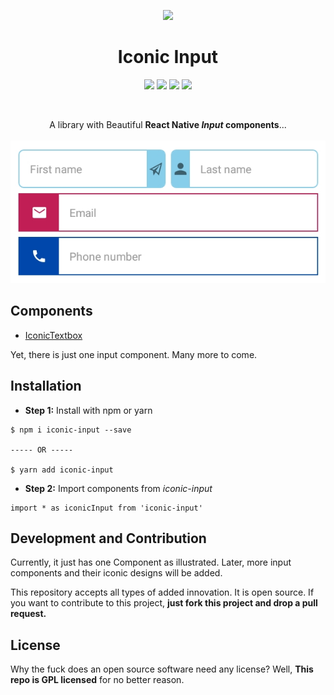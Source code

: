 <p align="center">
<img src="https://s3-us-west-2.amazonaws.com/hippoprod/blog/react-native/react_native_equation.png" />
<h1 align="center">Iconic Input</h1>
<p align="center">
<img src="https://img.shields.io/badge/npm-iconic--input-red.svg" />
<img src="https://img.shields.io/badge/yarn-iconic--input-blue.svg" />
<img src="https://img.shields.io/badge/version-v1.00-green.svg" />
<img src="https://img.shields.io/badge/for-React%20Native-cyan.svg" />
</p>
<br />
<p align="center">
A library with Beautiful <b>React Native <i>Input</i> components</b>...
<br /><br />
<img src="assets/Form.jpeg" alt="Make proffessional looking forms in React Native" style="align: center" />
</p>
</p>

## Components
- [IconicTextbox](IconicTextbox/README.md)

Yet, there is just one input component. Many more to come.

## Installation
- **Step 1:** Install with npm or yarn
```
$ npm i iconic-input --save

----- OR -----

$ yarn add iconic-input
```
- **Step 2:** Import components from *iconic-input*
```
import * as iconicInput from 'iconic-input'
```

## Development and Contribution
Currently, it just has one Component as illustrated. Later, more input components and their iconic designs will be added.

This repository accepts all types of added innovation. It is open source.
If you want to contribute to this project, **just fork this project and drop a pull request.**

## License
Why the fuck does an open source software need any license? Well, **This repo is GPL licensed** for no better reason.
